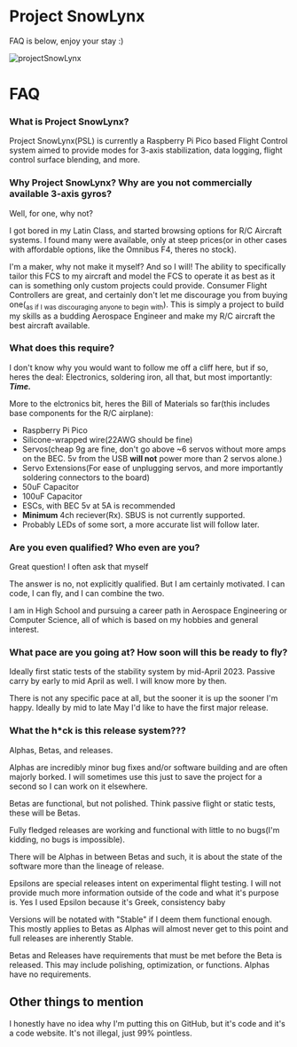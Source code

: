 # Project SnowLynx
FAQ is below, enjoy your stay :)

![projectSnowLynx](https://user-images.githubusercontent.com/116419257/227973320-b3a2791e-301d-4b3c-b59a-4fc27b6c77a0.jpg)


# FAQ
### What is Project SnowLynx?
Project SnowLynx(PSL) is currently a Raspberry Pi Pico based Flight Control system aimed to provide modes for 3-axis stabilization, data logging, flight control surface blending, and more.

### Why Project SnowLynx? Why are you not commercially available 3-axis gyros?
Well, for one, why not?

I got bored in my Latin Class, and started browsing options for R/C Aircraft systems. I found many were available, only at steep prices(or in other cases with affordable options, like the Omnibus F4, theres no stock).
	
I'm a maker, why not make it myself? And so I will! The ability to specifically tailor this FCS to my aircraft and model the FCS to operate it as best as it can is something only custom projects could provide. Consumer Flight Controllers are great, and certainly don't let me discourage you from buying one(<sub>as if I was discouraging anyone to begin with</sub>). This is simply a project to build my skills as a budding Aerospace Engineer and make my R/C aircraft the best aircraft available.

### What does this require?
I don't know why you would want to follow me off a cliff here, but if so, heres the deal:
Electronics, soldering iron, all that, but most importantly:
***Time.***

More to the elctronics bit, heres the Bill of Materials so far(this includes base components for the R/C airplane):
- Raspberry Pi Pico
- Silicone-wrapped wire(22AWG should be fine)
- Servos(cheap 9g are fine, don't go above ~6 servos without more amps on the BEC. 5v from the USB **will not** power more than 2 servos alone.)
- Servo Extensions(For ease of unplugging servos, and more importantly soldering connectors to the board)
- 50uF Capacitor
- 100uF Capacitor
- ESCs, with BEC 5v at 5A is recommended
- **Minimum** 4ch reciever(Rx). SBUS is not currently supported. 
- Probably LEDs of some sort, a more accurate list will follow later.

### Are you even qualified? Who even are you?
Great question! I often ask that myself

The answer is no, not explicitly qualified. But I am certainly motivated. I can code, I can fly, and I can combine the two. 

I am in High School and pursuing a career path in Aerospace Engineering or Computer Science, all of which is based on my hobbies and general interest. 

### What pace are you going at? How soon will this be ready to fly?
Ideally first static tests of the stability system by mid-April 2023. Passive carry by early to mid April as well. I will know more by then.

There is not any specific pace at all, but the sooner it is up the sooner I'm happy. Ideally by mid to late May I'd like to have the first major release.

### What the h*ck is this release system???
Alphas, Betas, and releases.

Alphas are incredibly minor bug fixes and/or software building and are often majorly borked. I will sometimes use this just to save the project for a second so I can work on it elsewhere.

Betas are functional, but not polished. Think passive flight or static tests, these will be Betas. 

Fully fledged releases are working and functional with little to no bugs(I'm kidding, no bugs is impossible). 

There will be Alphas in between Betas and such, it is about the state of the software more than the lineage of release.

Epsilons are special releases intent on experimental flight testing. I will not provide much more information outside of the code and what it's purpose is. Yes I used Epsilon because it's Greek, consistency baby 

Versions will be notated with "Stable" if I deem them functional enough. This mostly applies to Betas as Alphas will almost never get to this point and full releases are inherently Stable.

Betas and Releases have requirements that must be met before the Beta is released. This may include polishing, optimization, or functions. Alphas have no requirements.

## Other things to mention
I honestly have no idea why I'm putting this on GitHub, but it's code and it's a code website. It's not illegal, just 99% pointless. 
